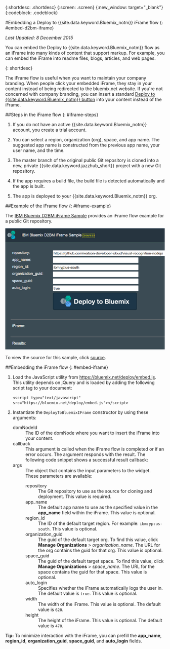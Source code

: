 {:shortdesc: .shortdesc}
{:screen: .screen}
{:new_window: target="_blank"}
{:codeblock: .codeblock}

#Embedding a Deploy to {{site.data.keyword.Bluemix_notm}} iFrame flow {: #embed-d2bm-iframe} 

*Last Updated: 8 December 2015* 

You can embed the Deploy to {{site.data.keyword.Bluemix_notm}} flow as an iFrame into many kinds of content that support markup. For example, you can embed the iFrame into readme files, blogs, articles, and web pages. 

{: shortdesc} 

The iFrame flow is useful when you want to maintain your company branding. When people click your embedded iFrame, they stay in your content instead of being redirected to the bluemix.net website. If you're not concerned with company branding, you can insert a standard [Deploy to {{site.data.keyword.Bluemix_notm}} button](../develop/deploy_button.html) into your content instead of the iFrame. 

##Steps in the iFrame flow {: #iframe-steps} 

1. If you do not have an active {{site.data.keyword.Bluemix_notm}} account, you create a trial account. 

2. You can select a region, organization (org), space, and app name. The suggested app name is constructed from the previous app name, your user name, and the time. 

3. The master branch of the original public Git repository is cloned into a new, private {{site.data.keyword.jazzhub_short}} project with a new Git repository. 

4. If the app requires a build file, the build file is detected automatically and the app is built. 

5. The app is deployed to your {{site.data.keyword.Bluemix_notm}} org. 

##Example of the iFrame flow {: #iframe-example} 

<p>
The <a class="xref" href="http://d2bm-iframe-sample.ng.bluemix.net/" target="_blank" title="(Opens in a new tab or window)">IBM
Bluemix D2BM iFrame Sample</a> provides an iFrame flow example
for a public Git repository.<div class="image"><img class="image" src="images/d2bm_iframe_sample2.png" alt="Deploy to Bluemix iFrame flow sample" /></div>
</p> 

<p>
To view the source for this sample, click <a class="xref" href="https://hub.jazz.net/project/idsorg/d2bm-iframe-sample/overview" target="_blank" title="(Opens in a new tab or window)">source</a>.
</p>

##Embedding the iFrame flow {: #embed-iframe}  

<ol>
<li>Load the JavaScript utility from <a href="https://bluemix.net/deploy/embed.js" target="_blank">https://bluemix.net/deploy/embed.js</a>. This utility depends on jQuery and is loaded by adding the following script tag to your document: 
<pre class="pre">
<code>&lt;script type="text/javascript" src="https://bluemix.net/deploy/embed.js"&gt;&lt;/script&gt;</code>
</pre>
</li>
<li> Instantiate the <code>DeployToBluemixIFrame</code> constructor by using these arguments:

<dl class="parml">
<dt class="pt dlterm">domNodeId</dt>
<dd class="pd">The ID of the domNode where you want to insert the iFrame into your content.</dd>

<dt class="pt dlterm">callback</dt>
<dd class="pd">This argument is called when the iFrame flow is completed or if an error occurs. The argument responds with the result. The following code snippet shows a successful result callback:</dd>

<dt class="pt dlterm">args</dt>
<dd class="pd">The object that contains the input parameters to the widget. These parameters are available:

<dl class="parml">

<dt class="pt dlterm">repository</dt>
<dd class="pd">The Git repository to use as the source for cloning and deployment. This value is required.</dd>
	
<dt class="pt dlterm">app_name</dt>
<dd class="pd">The default app name to use as the specified value in the <strong>app_name</strong> field within the iFrame. This value is optional.</dd>
	
    
<dt class="pt dlterm">region_id</dt>
<dd class="pd">The ID of the default target region. For example: <code>ibm:yp:us-south</code>. This value is optional.</dd>
	
<dt class="pt dlterm">organization_guid</dt>
<dd class="pd">The guid of the default target org. To find this value, click <strong>Manage Organizations</strong> > <i>organization_name</i>. The URL for the org contains the guid for that org. This value is optional.</dd>
	
<dt class="pt dlterm">space_guid</dt>
<dd class="pd">The guid of the default target space. To find this value, click <strong>Manage Organizations</strong> > <i>space_name</i>. The URL for the space contains the guid for that space. This value is optional.</dd>
	
<dt class="pt dlterm">auto_login</dt>
<dd class="pd">Specifies whether the iFrame automatically logs the user in. The default value is <code>true</code>. This value is optional.</dd>
	
<dt class="pt dlterm">width</dt>
<dd class="pd">The width of the iFrame. This value is optional. The default value is <code>620</code>.</dd>
	
<dt class="pt dlterm">height</dt>
<dd class="pd">The height of the iFrame. This value is optional. The default value is <code>470</code>.</dd>
</dl>

</dd>
</dl>
</li>
</ol>  

**Tip:** To minimize interaction with the iFrame, you can prefill the **app_name**, **region_id**, **organization_guid**, **space_guid**, and **auto_login** fields.
